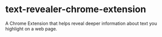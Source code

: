 # text-revealer-chrome-extension
A Chrome Extension that helps reveal deeper information about text you highlight on a web page.
